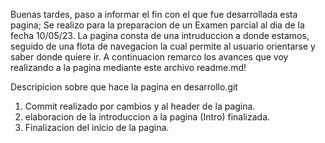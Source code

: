 Buenas tardes, paso a informar el fin con el que fue desarrollada esta pagina;
Se realizo para la preparacion de un Examen parcial al dia de la fecha 10/05/23.
La pagina consta de una intruduccion a donde estamos, seguido de una flota de navegacion
la cual permite al usuario orientarse y saber donde quiere ir.
A continuacion remarco los avances que voy realizando a la pagina mediante este archivo readme.md!

Descripicion sobre que hace la pagina en desarrollo.git

1. Commit realizado por cambios y al header de la pagina.
2. elaboracion de la introduccion a la pagina (Intro) finalizada.
3. Finalizacion del inicio de la pagina.
